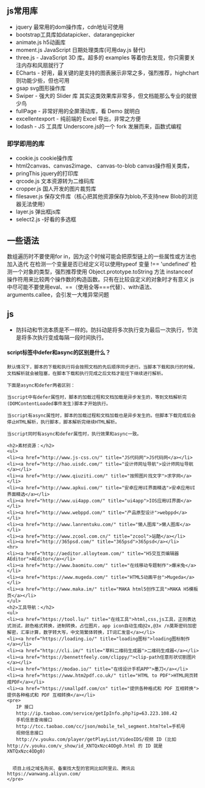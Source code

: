 ## js常用库
- jquery  最常用的dom操作库，cdn地址可使用<script src="http://code.jquery.com/jquery-1.11.1.min.js"></script>
- bootstrap工具库如datapicker、datarangepicker
- animate.js h5动画库
- moment.js  JavaScript 日期处理类库(可用day.js 替代)
- three.js - JavaScript 3D 库。超多的 examples 等着你去发现，你只需要关注内存和风扇就行了
- ECharts - 好用，最关键的是支持的图表展示非常之多，强烈推荐，highchart则功能少些，但也可用
- gsap     svg图形操作库
- Swiper - 强大的 Slider 库 其实这类效果库非常多，但文档能那么专业的就很少鸟
- fullPage - 非常好用的全屏滑动库，看 Demo 就明白
- excellentexport - 纯前端的 Excel 导出，非常之方便
- lodash - JS 工具库 Underscore.js的一个 fork 发展而来，函数式编程
### 即学即用的库
- cookie.js  cookie操作库
- html2canvas、canvas2image、 canvas-to-blob  canvas操作相关类库，
- pringThis jquery的打印库
- qrcode.js 文本资源转为二维码库
- cropper.js   国人开发的图片裁剪库
- filesaver.js  保存文件库（核心把其他资源保存为blob,不支持new Blob的浏览器无法使用）
- layer.js  弹出框js库
- select2.js  -好看的多选框
## 一些语法
数组遍历时不要使用for in，因为这个时候可能会把原型链上的一些属性或方法也加入迭代
在检测一个变量是否已经定义可以使用typeof 变量 !== 'undefined'
检测一个对象的类型，强烈推荐使用 Object.prototype.toString 方法
instanceof 操作符用来比较两个操作数的构造函数。只有在比较自定义的对象时才有意义
js中尽可能不要使用eval、==（使用全等===代替）、with语法、arguments.callee，会引发一大堆异常问题
## js
- 防抖动和节流本质是不一样的。防抖动是将多次执行变为最后一次执行，节流是将多次执行变成每隔一段时间执行。
#### script标签中defer和async的区别是什么？
```
默认情况下，脚本的下载和执行将会按照文档的先后顺序同步进行。当脚本下载和执行的时候，文档解析就会被阻塞，在脚本下载和执行完成之后文档才能往下继续进行解析。

下面是async和defer两者区别：

当script中有defer属性时，脚本的加载过程和文档加载是异步发生的，等到文档解析完(DOMContentLoaded事件发生)脚本才开始执行。

当script有async属性时，脚本的加载过程和文档加载也是异步发生的。但脚本下载完成后会停止HTML解析，执行脚本，脚本解析完继续HTML解析。

当script同时有async和defer属性时，执行效果和async一致。
```

```
<h2>素材资源：</h2>
<ul>
<li><a href="http://www.js-css.cn/" title="JS代码网">JS代码网</a></li>
<li><a href="http://hao.uisdc.com/" title="设计师网址导航">设计师网址导航</a></li>
<li><a href="http://www.qiuziti.com/" title="按照图片找文字">求字网</a></li>
<li><a href="http://www.apkui.com/" title="安卓应用UI界面精选">安卓应用UI界面精选</a></li>
<li><a href="http://www.ui4app.com/" title="ui4app">IOS应用UI界面</a></li>
<li><a href="http://www.webppd.com/" title="产品原型设计">webppd</a></li>
<li><a href="http://www.lanrentuku.com/" title="懒人图库">懒人图库</a></li>
<li><a href="http://www.zcool.com.cn/" title="zcool">站酷</a></li>
<li><a href="http://365psd.com/" title="365psd">365psd</a></li>
<hr>
<li><a href="http://aeditor.alloyteam.com/" title="H5交互页编辑器AEditor">AEditor</a></li>
<li><a href="http://www.baomitu.com/" title="在线移动专题制作">爆米兔</a></li>
<li><a href="https://www.mugeda.com/" title="HTML5动画平台">Mugeda</a></li>
<li><a href="http://www.maka.im/" title="MAKA html5创作工具">MAKA H5模板页</a></li>
</ul>
<h2>工具导航：</h2>
<ul>
<li><a href="https://tool.lu/" title="在线工具">html,css,js工具，正则表达式测试，颜色格式转换，进制转换，占位图片，app icon自动生成@2x,@3x /n莫斯密码加密解密，汇率计算，数字转大写，中文简繁体转换，IT词汇发音</a></li>
<li><a href="https://loading.io/" title="loading图标">loading图标制作</a></li>
<li><a href="http://cli.im/" title="草料二维码生成器">二维码生成器</a></li>
<li><a href="https://bennettfeely.com/clippy/">clip-path任意形状切割图片</a></li>
<li><a href="https://modao.io/" title="在线设计手机APP">墨刀</a></li>
<li><a href="https://www.htm2pdf.co.uk/" title="HTML to PDF">HTML网页转成PDF</a></li>
<li><a href="https://smallpdf.com/cn" title="提供各种格式和 PDF 互相转换">提供各种格式和 PDF 互相转换</a></li>
<pre>
　　IP 接口
　　http://ip.taobao.com/service/getIpInfo.php?ip=63.223.108.42
　　手机信息查询接口
　　http://tcc.taobao.com/cc/json/mobile_tel_segment.htm?tel=手机号
　　视频信息接口
　　http://v.youku.com/player/getPlayList/VideoIDS/视频 ID (比如 http://v.youku.com/v_show/id_XNTQxNzc4ODg0.html 的 ID 就是 XNTQxNzc4ODg0)
  
  
  项目上线之域名购买、备案找大型的官网比如阿里云、腾讯云https://wanwang.aliyun.com/
</pre>
```

